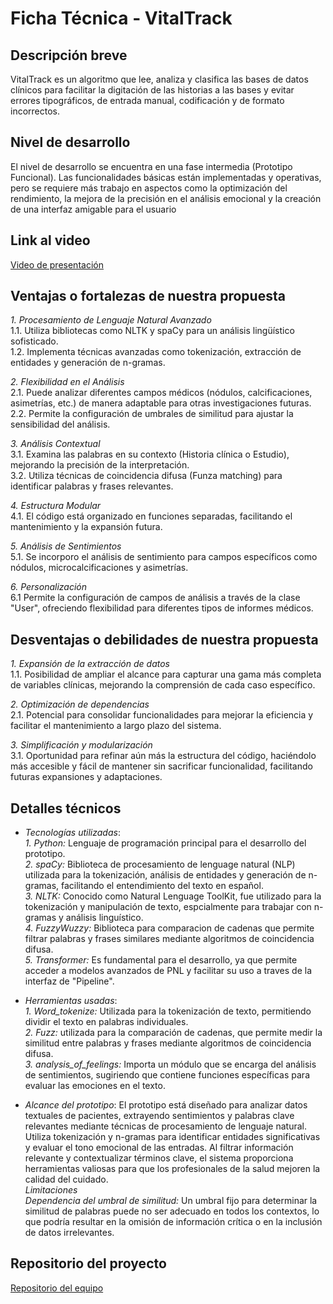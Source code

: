 # Ficha Técnica - VitalTrack

## Descripción breve

VitalTrack es un algoritmo que lee, analiza y clasifica las bases de datos clínicos para facilitar la digitación de las historias a las bases y evitar errores tipográficos, de entrada manual, codificación y de formato incorrectos.

## Nivel de desarrollo

El nivel de desarrollo se encuentra en una fase intermedia (Prototipo Funcional). Las funcionalidades básicas están implementadas y operativas, pero se requiere más trabajo en aspectos como la optimización del rendimiento, la mejora de la precisión en el análisis emocional y la creación de una interfaz amigable para el usuario

## Link al video

[Video de presentación](URL)

## Ventajas o fortalezas de nuestra propuesta

_1. Procesamiento de Lenguaje Natural Avanzado_ <br/>
1.1. Utiliza bibliotecas como NLTK y spaCy para un análisis lingüístico sofisticado.<br/>
1.2. Implementa técnicas avanzadas como tokenización, extracción de entidades y generación de n-gramas.<br/>

_2. Flexibilidad en el Análisis_<br/>
2.1. Puede analizar diferentes campos médicos (nódulos, calcificaciones, asimetrías, etc.) de manera adaptable para otras investigaciones futuras. <br/>
2.2. Permite la configuración de umbrales de similitud para ajustar la sensibilidad del análisis. <br/>

_3. Análisis Contextual_ <br/>
3.1. Examina las palabras en su contexto (Historia clínica o Estudio), mejorando la precisión de la interpretación. <br/>
3.2. Utiliza técnicas de coincidencia difusa (Funza matching) para identificar palabras y frases relevantes. <br/>

_4. Estructura Modular_<br/>
4.1. El código está organizado en funciones separadas, facilitando el mantenimiento y la expansión futura. <br/>

_5. Análisis de Sentimientos_<br/>
5.1. Se incorporo el análisis de sentimiento para campos específicos como nódulos, microcalcificaciones y asimetrías. <br/>

_6. Personalización_<br/>
6.1 Permite la configuración de campos de análisis a través de la clase "User", ofreciendo flexibilidad para diferentes tipos de informes médicos. <br/>

## Desventajas o debilidades de nuestra propuesta

_1. Expansión de la extracción de datos_<br/>
1.1. Posibilidad de ampliar el alcance para capturar una gama más completa de variables clínicas, mejorando la comprensión de cada caso específico. <br/>

_2. Optimización de dependencias_<br/>
2.1. Potencial para consolidar funcionalidades para mejorar la eficiencia y facilitar el mantenimiento a largo plazo del sistema.<br/>

_3. Simplificación y modularización_<br/>
3.1. Oportunidad para refinar aún más la estructura del código, haciéndolo más accesible y fácil de mantener sin sacrificar funcionalidad, facilitando futuras expansiones y adaptaciones. <br/>

## Detalles técnicos

- _Tecnologías utilizadas_:<br/>
  _1. Python:_ Lenguaje de programación principal para el desarrollo del prototipo.<br/>
  _2. spaCy:_ Biblioteca de procesamiento de lenguage natural (NLP) utilizada para la tokenización, análisis de entidades y generación de n-gramas, facilitando el entendimiento del texto en español. <br/>
  _3. NLTK:_ Conocido como Natural Lenguage ToolKit, fue utilizado para la tokenización y manipulación de texto, espcialmente para trabajar con n-gramas y análisis linguístico. <br/>
  _4. FuzzyWuzzy:_ Biblioteca para comparacion de cadenas que permite filtrar palabras y frases similares mediante algoritmos de coincidencia difusa.<br/>
  _5. Transformer:_ Es fundamental para el desarrollo, ya que permite acceder a modelos avanzados de PNL y facilitar su uso a traves de la interfaz de "Pipeline".<br/>

- _Herramientas usadas_:<br/>
  _1. Word_tokenize:_ Utilizada para la tokenización de texto, permitiendo dividir el texto en palabras individuales.<br/>
  _2. Fuzz:_ utilizada para la comparación de cadenas, que permite medir la similitud entre palabras y frases mediante algoritmos de coincidencia difusa.<br/>
  _3. analysis_of_feelings:_ Importa un módulo que se encarga del análisis de sentimientos, sugiriendo que contiene funciones específicas para evaluar las emociones en el texto.<br/>

- _Alcance del prototipo_: El prototipo está diseñado para analizar datos textuales de pacientes, extrayendo sentimientos y palabras clave relevantes mediante técnicas de procesamiento de lenguaje natural. Utiliza tokenización y n-gramas para identificar entidades significativas y evaluar el tono emocional de las entradas. Al filtrar información relevante y contextualizar términos clave, el sistema proporciona herramientas valiosas para que los profesionales de la salud mejoren la calidad del cuidado.<br/>
  _Limitaciones_<br/>
  _Dependencia del umbral de similitud:_ Un umbral fijo para determinar la similitud de palabras puede no ser adecuado en todos los contextos, lo que podría resultar en la omisión de información crítica o en la inclusión de datos irrelevantes.<br/>

## Repositorio del proyecto

[Repositorio del equipo](URL)
